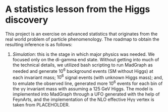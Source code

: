 # A statistics lesson from the Higgs discovery

This project is an exercise on advanced statistics that originates from the real world problem of particle phenomenology. The roadmap to obtain the resulting inference is as follows:

  1. _Simulation_: this is the stage in which major physics was needed. We focused only on the di-gamma end state. Without getting into much of the technical details, we utilized bash scripting to run MadGraph as needed and generate <span>10<sup>6</sup></span> background events (SM without Higgs) at each invariant mass; <span>10<sup>6</sup></span> signal events (with unknown Higgs mass); and, to emulate the observed line, generated more <span>10<sup>6</sup></span> events for each bin of the &gamma;&gamma; invariant mass with assuming a 125 GeV Higgs. The model is implemented into MadGraph through a UFO generated with the help of FeynArts, and the implementation of the NLO effective H&gamma;&gamma; vertex is taken from PLACEHOLDER. 
